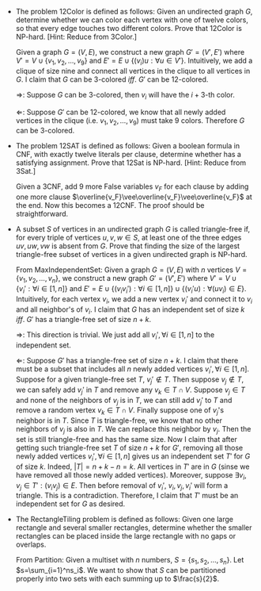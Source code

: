 - The problem 12Color is defined as follows: Given an undirected graph $G$, determine whether we can color each vertex with one of twelve colors, so that every edge touches two different colors. Prove that 12Color is NP-hard. [Hint: Reduce from 3Color.]

  Given a graph $G=(V,E)$, we construct a new graph $G'=(V',E')$ where $V'=V\cup\{v_1,v_2,\dots,v_9\}$ and $E'=E\cup\{(v_i)u:\forall u\in V'\}$. Intuitively, we add a clique of size nine and connect all vertices in the clique to all vertices in $G$. I claim that $G$ can be 3-colored $iff.$ $G'$ can be 12-colored.

  $\Rightarrow$: Suppose $G$ can be 3-colored, then $v_i$ will have the $i+3$-th color.

  $\Leftarrow$: Suppose $G'$ can be 12-colored, we know that all newly added vertices in the clique (i.e. $v_1,v_2,\dots,v_9$) must take 9 colors. Therefore $G$ can be 3-colored.

- The problem 12SAT is defined as follows: Given a boolean formula  in CNF, with exactly twelve literals per clause, determine whether  has a satisfying assignment. Prove that 12Sat is NP-hard. [Hint: Reduce from 3Sat.]

  Given a 3CNF, add 9 more False variables $v_F$ for each clause by adding one more clause $\overline{v_F}\vee\overline{v_F}\vee\overline{v_F}$ at the end. Now this becomes a 12CNF. The proof should be straightforward.

- A subset $S$ of vertices in an undirected graph $G$ is called triangle-free if, for every
  triple of vertices $u,v,w\in S$, at least one of the three edges $uv,uw,vw$ is absent from $G$.
  Prove that finding the size of the largest triangle-free subset of vertices in a given undirected graph is NP-hard.

  From MaxIndependentSet: Given a graph $G=(V,E)$ with $n$ vertices $V=\{v_1,v_2,\dots,v_n\}$, we construct a new graph $G'=(V',E')$ where $V'=V\cup\{v_i':\forall i\in[1,n]\}$ and $E'=E\cup\{(v_iv_i'):\forall i\in[1,n]\}\cup\{(v_i'u):\forall(uv_i)\in E\}$. Intuitively, for each vertex $v_i$, we add a new vertex $v_i'$ and connect it to $v_i$ and all neighbor's of $v_i$. I claim that $G$ has an independent set of size $k$ $iff.$ $G'$ has a triangle-free set of size $n+k$.

  $\Rightarrow$: This direction is trivial. We just add all $v_i',\forall i\in[1,n]$ to the independent set.

  $\Leftarrow$: Suppose $G'$ has a triangle-free set of size $n+k$. I claim that there must be a subset that includes all $n$ newly added vertices $v_i',\forall i\in[1,n]$. Suppose for a given triangle-free set $T$, $v_j'\notin T$. Then suppose $v_j\notin T$, we can safely add $v_j'$ in $T$ and remove any $v_k\in T\cap V$. Suppose $v_j\in T$ and none of the neighbors of $v_j$ is in $T$, we can still add $v_j'$ to $T$ and remove a random vertex $v_k\in T\cap V$. Finally suppose one of $v_j$'s neighbor is in $T$. Since $T$ is triangle-free, we know that no other neighbors of $v_j$ is also in $T$. We can replace this neighbor by $v_j$. Then the set is still triangle-free and has the same size. Now I claim that after getting such triangle-free set $T$ of size $n+k$ for $G'$, removing all those newly added vertices $v_i',\forall i\in[1,n]$ gives us an independent set $T'$ for $G$ of size $k$. Indeed, $|T|=n+k-n=k$. All vertices in $T'$ are in $G$ (sinse we have removed all those newly added vertices). Moreover, suppose $\exists v_i,v_j\in T':(v_iv_j)\in E$. Then before removal of $v_i'$, $v_i,v_j,v_i'$ will form a triangle. This is a contradiction. Therefore, I claim that $T'$ must be an independent set for $G$ as desired.

- The RectangleTiling problem is defined as follows: Given one large rectangle and several smaller rectangles, determine whether the smaller rectangles can be placed inside the large rectangle with no gaps or overlaps.

	From Partition: Given a multiset with $n$ numbers, $S=\{s_1,s_2,\dots,s_n\}$. Let $s=\sum_{i=1}^ns_i$. We want to show that $S$ can be partitioned properly into two sets with each summing up to $\frac{s}{2}$.